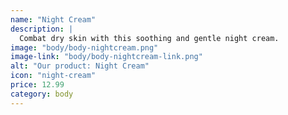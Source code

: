 ```yaml
---
name: "Night Cream"
description: |
  Combat dry skin with this soothing and gentle night cream.
image: "body/body-nightcream.png"
image-link: "body/body-nightcream-link.png"
alt: "Our product: Night Cream"
icon: "night-cream"
price: 12.99
category: body
---
```

